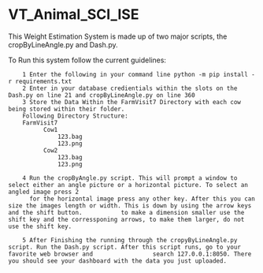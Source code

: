 # VT_Animal_SCI_ISE




This Weight Estimation System is made up of two major scripts, the cropByLineAngle.py and Dash.py. 

To Run this system follow the current guidelines: 


        1 Enter the following in your command line python -m pip install -r requirements.txt
        2 Enter in your database credientials within the slots on the Dash.py on line 21 and cropByLineAngle.py on line 360
        3 Store the Data Within the FarmVisit7 Directory with each cow being stored within their folder. 
        Following Directory Structure: 
        FarmVisit7 
              Cow1 
                  123.bag
                  123.png
              Cow2
                  123.bag
                  123.png
             
        4 Run the cropByAngle.py script. This will prompt a window to select either an angle picture or a horizontal picture. To select an angled image press 2 
          for the horizontal image press any other key. After this you can size the images length or width. This is down by using the arrow keys and the shift button.           to make a dimension smaller use the shift key and the corressponing arrows, to make them larger, do not use the shift key. 
          
        5 After Finishing the running through the cropyByLineAngle.py script. Run the Dash.py script. After this script runs, go to your favorite web browser and                 search 127.0.0.1:8050. There you should see your dashboard with the data you just uploaded.
           
 
